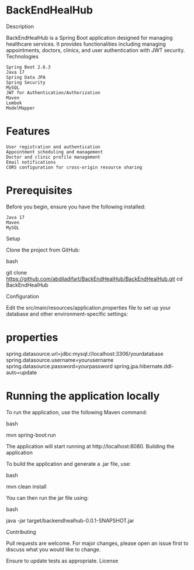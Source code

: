 # BackEndHealHub
Description

BackEndHealHub is a Spring Boot application designed for managing healthcare services. It provides functionalities including managing appointments, doctors, clinics, and user authentication with JWT security.
Technologies

    Spring Boot 2.6.3
    Java 17
    Spring Data JPA
    Spring Security
    MySQL
    JWT for Authentication/Authorization
    Maven
    Lombok
    ModelMapper

# Features

    User registration and authentication
    Appointment scheduling and management
    Doctor and clinic profile management
    Email notifications
    CORS configuration for cross-origin resource sharing

# Prerequisites

Before you begin, ensure you have the following installed:

    Java 17
    Maven
    MySQL

Setup

Clone the project from GitHub:

bash

git clone https://github.com/abdiladifart/BackEndHealHub/BackEndHealHub.git
cd BackEndHealHub

Configuration

Edit the src/main/resources/application.properties file to set up your database and other environment-specific settings:

# properties

spring.datasource.url=jdbc:mysql://localhost:3306/yourdatabase
spring.datasource.username=yourusername
spring.datasource.password=yourpassword
spring.jpa.hibernate.ddl-auto=update

# Running the application locally

To run the application, use the following Maven command:

bash

mvn spring-boot:run

The application will start running at http://localhost:8080.
Building the application

To build the application and generate a .jar file, use:

bash

mvn clean install

You can then run the jar file using:

bash

java -jar target/backendhealhub-0.0.1-SNAPSHOT.jar

Contributing

Pull requests are welcome. For major changes, please open an issue first to discuss what you would like to change.

Ensure to update tests as appropriate.
License

